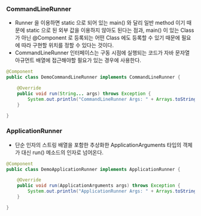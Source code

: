 ### CommandLineRunner
-  Runner 을 이용하면 static 으로 되어 있는 main() 와 달리 일반 method 이기 때문에 static 으로 된 외부 값을 이용하지 않아도 된다는 점과, main() 이 있는 Class 가 아닌 @Component 로 등록되는 어떤 Class 에도 등록할 수 있기 때문에 필요에 따라 구현할 위치를 정할 수 있다는 것이다.
- CommandLineRunner 인터페이스는 구동 시점에 실행되는 코드가 자바 문자열 아규먼트 배열에 접근해야할 필요가 있는 경우에 사용한다.
``` java
@Component
public class DemoCommandLineRunner implements CommandLineRunner {

    @Override
    public void run(String... args) throws Exception {
        System.out.println("CommandLineRunner Args: " + Arrays.toString(args));
    }

}
```

### ApplicationRunner
- 단순 인자의 스트링 배열을 포함한 추상화한 ApplicationArguments 타입의 객체가 대신 run() 메소드의 인자로 넘어온다.
``` java
@Component
public class DemoApplicationRunner implements ApplicationRunner {

    @Override
    public void run(ApplicationArguments args) throws Exception {
        System.out.println("ApplicationRunner Args: " + Arrays.toString(args.getSourceArgs()));
    }

}
```